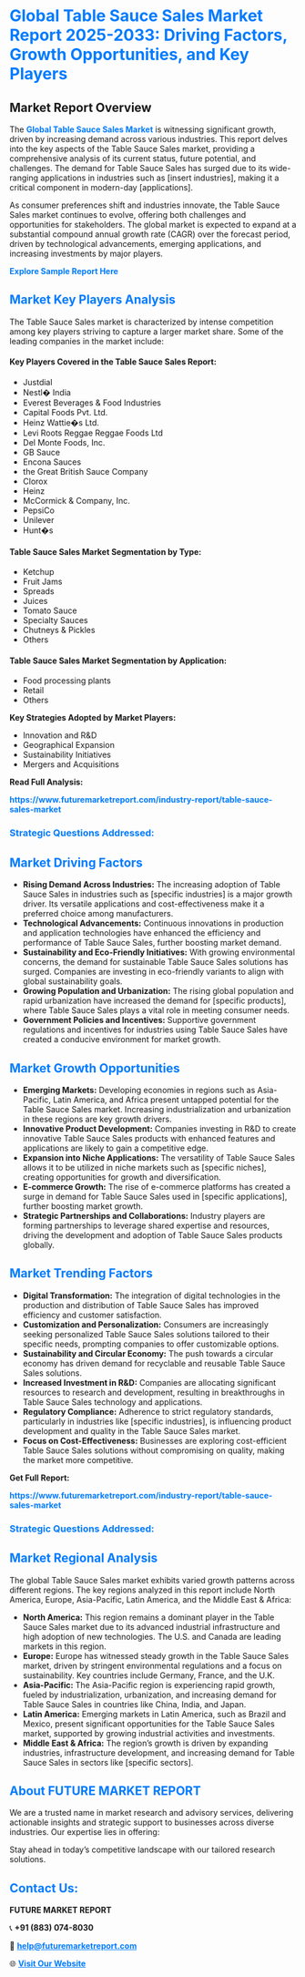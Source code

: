 <h1 style="color: #007BFF;">Global Table Sauce Sales Market Report 2025-2033: Driving Factors, Growth Opportunities, and Key Players</h1>

<section id="overview">
<h2>Market Report Overview</h2>
<p>The <a href="https://www.futuremarketreport.com/industry-report/table-sauce-sales-market" style="color: #007BFF; text-decoration: none;"><strong>Global Table Sauce Sales Market</strong></a> is witnessing significant growth, driven by increasing demand across various industries. This report delves into the key aspects of the Table Sauce Sales market, providing a comprehensive analysis of its current status, future potential, and challenges. The demand for Table Sauce Sales has surged due to its wide-ranging applications in industries such as [insert industries], making it a critical component in modern-day [applications].</p>
<p>As consumer preferences shift and industries innovate, the Table Sauce Sales market continues to evolve, offering both challenges and opportunities for stakeholders. The global market is expected to expand at a substantial compound annual growth rate (CAGR) over the forecast period, driven by technological advancements, emerging applications, and increasing investments by major players.</p>
</section>

<section id="overview">
<p><a href="https://www.futuremarketreport.com/request-sample/reportId=109625" style="color: #007BFF; text-decoration: none;"><strong>Explore Sample Report Here</strong></a></p>
</section>

<section id="key-players">
<h2 style="color: #007BFF;">Market Key Players Analysis</h2>
<p>The Table Sauce Sales market is characterized by intense competition among key players striving to capture a larger market share. Some of the leading companies in the market include:</p>
<h4>Key Players Covered in the Table Sauce Sales Report:</h4>
<ul><li>Justdial</li><li>Nestl� India</li><li>Everest Beverages &amp; Food Industries</li><li>Capital Foods Pvt. Ltd.</li><li>Heinz Wattie�s Ltd.</li><li>Levi Roots Reggae Reggae Foods Ltd</li><li>Del Monte Foods, Inc.</li><li>GB Sauce</li><li>Encona Sauces</li><li>the Great British Sauce Company</li><li>Clorox</li><li>Heinz</li><li>McCormick &amp; Company, Inc.</li><li>PepsiCo</li><li>Unilever</li><li>Hunt�s</li></ul>
<h4>Table Sauce Sales Market Segmentation by Type:</h4>
<ul><li>Ketchup</li><li>Fruit Jams</li><li>Spreads</li><li>Juices</li><li>Tomato Sauce</li><li>Specialty Sauces</li><li>Chutneys &amp; Pickles</li><li>Others</li></ul>

<h4>Table Sauce Sales Market Segmentation by Application:</h4>
<ul><li>Food processing plants</li><li>Retail</li><li>Others</li></ul>
<p><strong>Key Strategies Adopted by Market Players:</strong></p>
<ul>
<li>Innovation and R&D</li>
<li>Geographical Expansion</li>
<li>Sustainability Initiatives</li>
<li>Mergers and Acquisitions</li>
</ul>
</section>

<section>
<p><strong>Read Full Analysis: </strong></p><a href="https://www.futuremarketreport.com/industry-report/table-sauce-sales-market" style="color: #007BFF; text-decoration: none;"><strong>https://www.futuremarketreport.com/industry-report/table-sauce-sales-market</strong></a>
<h3 style="color: #007BFF;">Strategic Questions Addressed:</h3>
</section>

<section id="driving-factors">
<h2 style="color: #007BFF;">Market Driving Factors</h2>
<ul>
<li><strong>Rising Demand Across Industries:</strong> The increasing adoption of Table Sauce Sales in industries such as [specific industries] is a major growth driver. Its versatile applications and cost-effectiveness make it a preferred choice among manufacturers.</li>
<li><strong>Technological Advancements:</strong> Continuous innovations in production and application technologies have enhanced the efficiency and performance of Table Sauce Sales, further boosting market demand.</li>
<li><strong>Sustainability and Eco-Friendly Initiatives:</strong> With growing environmental concerns, the demand for sustainable Table Sauce Sales solutions has surged. Companies are investing in eco-friendly variants to align with global sustainability goals.</li>
<li><strong>Growing Population and Urbanization:</strong> The rising global population and rapid urbanization have increased the demand for [specific products], where Table Sauce Sales plays a vital role in meeting consumer needs.</li>
<li><strong>Government Policies and Incentives:</strong> Supportive government regulations and incentives for industries using Table Sauce Sales have created a conducive environment for market growth.</li>
</ul>
</section>

<section id="growth-opportunities">
<h2 style="color: #007BFF;">Market Growth Opportunities</h2>
<ul>
<li><strong>Emerging Markets:</strong> Developing economies in regions such as Asia-Pacific, Latin America, and Africa present untapped potential for the Table Sauce Sales market. Increasing industrialization and urbanization in these regions are key growth drivers.</li>
<li><strong>Innovative Product Development:</strong> Companies investing in R&D to create innovative Table Sauce Sales products with enhanced features and applications are likely to gain a competitive edge.</li>
<li><strong>Expansion into Niche Applications:</strong> The versatility of Table Sauce Sales allows it to be utilized in niche markets such as [specific niches], creating opportunities for growth and diversification.</li>
<li><strong>E-commerce Growth:</strong> The rise of e-commerce platforms has created a surge in demand for Table Sauce Sales used in [specific applications], further boosting market growth.</li>
<li><strong>Strategic Partnerships and Collaborations:</strong> Industry players are forming partnerships to leverage shared expertise and resources, driving the development and adoption of Table Sauce Sales products globally.</li>
</ul>
</section>

<section id="trending-factors">
<h2 style="color: #007BFF;">Market Trending Factors</h2>
<ul>
<li><strong>Digital Transformation:</strong> The integration of digital technologies in the production and distribution of Table Sauce Sales has improved efficiency and customer satisfaction.</li>
<li><strong>Customization and Personalization:</strong> Consumers are increasingly seeking personalized Table Sauce Sales solutions tailored to their specific needs, prompting companies to offer customizable options.</li>
<li><strong>Sustainability and Circular Economy:</strong> The push towards a circular economy has driven demand for recyclable and reusable Table Sauce Sales solutions.</li>
<li><strong>Increased Investment in R&D:</strong> Companies are allocating significant resources to research and development, resulting in breakthroughs in Table Sauce Sales technology and applications.</li>
<li><strong>Regulatory Compliance:</strong> Adherence to strict regulatory standards, particularly in industries like [specific industries], is influencing product development and quality in the Table Sauce Sales market.</li>
<li><strong>Focus on Cost-Effectiveness:</strong> Businesses are exploring cost-efficient Table Sauce Sales solutions without compromising on quality, making the market more competitive.</li>
</ul>
</section>

<section>
<p><strong>Get Full Report: </strong></p><a href="https://www.futuremarketreport.com/industry-report/table-sauce-sales-market" style="color: #007BFF; text-decoration: none;"><strong>https://www.futuremarketreport.com/industry-report/table-sauce-sales-market</strong></a>
<h3 style="color: #007BFF;">Strategic Questions Addressed:</h3>
</section>


<section id="regional-analysis">
<h2 style="color: #007BFF;">Market Regional Analysis</h2>
<p>The global Table Sauce Sales market exhibits varied growth patterns across different regions. The key regions analyzed in this report include North America, Europe, Asia-Pacific, Latin America, and the Middle East & Africa:</p>
<ul>
<li><strong>North America:</strong> This region remains a dominant player in the Table Sauce Sales market due to its advanced industrial infrastructure and high adoption of new technologies. The U.S. and Canada are leading markets in this region.</li>
<li><strong>Europe:</strong> Europe has witnessed steady growth in the Table Sauce Sales market, driven by stringent environmental regulations and a focus on sustainability. Key countries include Germany, France, and the U.K.</li>
<li><strong>Asia-Pacific:</strong> The Asia-Pacific region is experiencing rapid growth, fueled by industrialization, urbanization, and increasing demand for Table Sauce Sales in countries like China, India, and Japan.</li>
<li><strong>Latin America:</strong> Emerging markets in Latin America, such as Brazil and Mexico, present significant opportunities for the Table Sauce Sales market, supported by growing industrial activities and investments.</li>
<li><strong>Middle East & Africa:</strong> The region’s growth is driven by expanding industries, infrastructure development, and increasing demand for Table Sauce Sales in sectors like [specific sectors].</li>
</ul>
</section>

<footer>
<h2 style="color: #007BFF;">About FUTURE MARKET REPORT</h2>
<p>We are a trusted name in market research and advisory services, delivering actionable insights and strategic support to businesses across diverse industries. Our expertise lies in offering:</p>

<p>Stay ahead in today’s competitive landscape with our tailored research solutions.</p>

<h2 style="color: #007BFF;">Contact Us:</h2>
<p><strong>FUTURE MARKET REPORT</strong></p>
<p>📞 <strong>+91 (883) 074-8030</strong></p>
<p>📧 <strong><a href="mailto:help@futuremarketreport.com" style="color: #007BFF;">help@futuremarketreport.com</a></strong></p>
<p>🌐 <strong><a href="https://www.futuremarketreport.com/" style="color: #007BFF;">Visit Our Website</a></strong></p>
</footer>